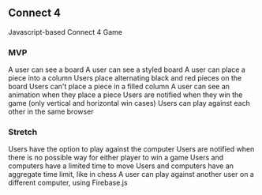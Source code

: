 ## Connect 4

Javascript-based Connect 4 Game

### MVP

A user can see a board
A user can see a styled board
A user can place a piece into a column
Users place alternating black and red pieces on the board
Users can't place a piece in a filled column
A user can see an animation when they place a piece
Users are notified when they win the game (only vertical and horizontal win cases)
Users can play against each other in the same browser

### Stretch
Users have the option to play against the computer
Users are notified when there is no possible way for either player to win a game
Users and computers have a limited time to move
Users and computers have an aggregate time limit, like in chess
A user can play against another user on a different computer, using Firebase.js

